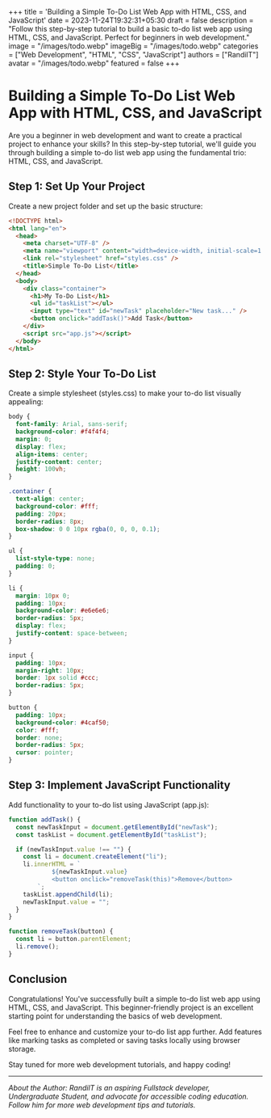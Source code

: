 +++
title = 'Building a Simple To-Do List Web App with HTML, CSS, and JavaScript'
date = 2023-11-24T19:32:31+05:30
draft = false
description = "Follow this step-by-step tutorial to build a basic to-do list web app using HTML, CSS, and JavaScript. Perfect for beginners in web development."
image = "/images/todo.webp"
imageBig = "/images/todo.webp"
categories = ["Web Development", "HTML", "CSS", "JavaScript"]
authors = ["RandilT"]
avatar = "/images/todo.webp"
featured = false
+++

# Building a Simple To-Do List Web App with HTML, CSS, and JavaScript

Are you a beginner in web development and want to create a practical project to enhance your skills? In this step-by-step tutorial, we'll guide you through building a simple to-do list web app using the fundamental trio: HTML, CSS, and JavaScript.

## Step 1: Set Up Your Project

Create a new project folder and set up the basic structure:

```html
<!DOCTYPE html>
<html lang="en">
  <head>
    <meta charset="UTF-8" />
    <meta name="viewport" content="width=device-width, initial-scale=1.0" />
    <link rel="stylesheet" href="styles.css" />
    <title>Simple To-Do List</title>
  </head>
  <body>
    <div class="container">
      <h1>My To-Do List</h1>
      <ul id="taskList"></ul>
      <input type="text" id="newTask" placeholder="New task..." />
      <button onclick="addTask()">Add Task</button>
    </div>
    <script src="app.js"></script>
  </body>
</html>
```

## Step 2: Style Your To-Do List

Create a simple stylesheet (styles.css) to make your to-do list visually appealing:

```css
body {
  font-family: Arial, sans-serif;
  background-color: #f4f4f4;
  margin: 0;
  display: flex;
  align-items: center;
  justify-content: center;
  height: 100vh;
}

.container {
  text-align: center;
  background-color: #fff;
  padding: 20px;
  border-radius: 8px;
  box-shadow: 0 0 10px rgba(0, 0, 0, 0.1);
}

ul {
  list-style-type: none;
  padding: 0;
}

li {
  margin: 10px 0;
  padding: 10px;
  background-color: #e6e6e6;
  border-radius: 5px;
  display: flex;
  justify-content: space-between;
}

input {
  padding: 10px;
  margin-right: 10px;
  border: 1px solid #ccc;
  border-radius: 5px;
}

button {
  padding: 10px;
  background-color: #4caf50;
  color: #fff;
  border: none;
  border-radius: 5px;
  cursor: pointer;
}
```

## Step 3: Implement JavaScript Functionality

Add functionality to your to-do list using JavaScript (app.js):

```js
function addTask() {
  const newTaskInput = document.getElementById("newTask");
  const taskList = document.getElementById("taskList");

  if (newTaskInput.value !== "") {
    const li = document.createElement("li");
    li.innerHTML = `
            ${newTaskInput.value}
            <button onclick="removeTask(this)">Remove</button>
        `;
    taskList.appendChild(li);
    newTaskInput.value = "";
  }
}

function removeTask(button) {
  const li = button.parentElement;
  li.remove();
}
```

## Conclusion

Congratulations! You've successfully built a simple to-do list web app using HTML, CSS, and JavaScript. This beginner-friendly project is an excellent starting point for understanding the basics of web development.

Feel free to enhance and customize your to-do list app further. Add features like marking tasks as completed or saving tasks locally using browser storage.

Stay tuned for more web development tutorials, and happy coding!

---

_About the Author: RandilT is an aspiring Fullstack developer, Undergraduate Student, and advocate for accessible coding education. Follow him for more web development tips and tutorials._
